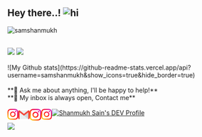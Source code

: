 ## Hey there..! <img src="https://user-images.githubusercontent.com/1303154/88677602-1635ba80-d120-11ea-84d8-d263ba5fc3c0.gif" width="34px" alt="hi">

<p align="left"> <img src=https://komarev.com/ghpvc/?username=samshanmukh alt=samshanmukh> </p>



<!--
**samshanmukh/samshanmukh** is a ✨ _special_ ✨ repository because its `README.md` (this file) appears on your GitHub profile.

Here are some ideas to get you started:

- 🔭 I’m currently working on ...
- 🌱 I’m currently learning ...
- 👯 I’m looking to collaborate on ...
- 🤔 I’m looking for help with ...
- 💬 Ask me about ...
- 📫 How to reach me: ...
- 😄 Pronouns: ...
- ⚡ Fun fact: ...
-->

<br>
<code><a href="https://flutter.dev/" target="_blank"><img height="50" src="https://www.vectorlogo.zone/logos/flutterio/flutterio-ar21.svg"></a></code>
<code><a href="https://aws.amazon.com/" target="_blank"><img height="50" src="https://www.vectorlogo.zone/logos/amazon_aws/amazon_aws-ar21.svg"></a></code>
<br>
<br>
![My Github stats](https://github-readme-stats.vercel.app/api?username=samshanmukh&show_icons=true&hide_border=true)
<br>
<br>
**💬 Ask me about anything, I'll be happy to help!** <br>
**💬 My inbox is always open, Contact me**
<br>
<br> 
  <a href="https://in.linkedin.com/in/samshanmukh" target="_blank">
   <img align="left" alt="Shanmukh Sain | Linkedin" width="24px" src="https://github.com/samshanmukh/samshanmukh/blob/master/Linkedin.svg" />
  </a>
  <a href="mailto:shanmukhsain@gmail.com" target="_blank">
    <img align="left" alt="Shanmukh Sain | Gmail" width="26px" src="https://github.com/samshanmukh/samshanmukh/blob/master/Gmail.svg" />
  </a>
  <a href="https://twitter.com/samshanmukh" target="_blank">
    <img align="left" alt="Shanmukh Sain | Twitter" width="26px" src="https://github.com/samshanmukh/samshanmukh/blob/master/Twitter.svg" />
  </a>
  <a href="https://www.instagram.com/samshanmukh/" target="_blank">
    <img align="left" alt="Shanmukh Sain | Instagram" width="24px" src="https://github.com/samshanmukh/samshanmukh/blob/master/Instagram.svg"  />
  </a>
  <a href="https://dev.to/samshanmukh" target="_blank">
  <img src="https://d2fltix0v2e0sb.cloudfront.net/dev-badge.svg" alt="Shanmukh Sain's DEV Profile" height="30" width="30">
</a>

![](https://visitor-badge.glitch.me/badge?page_id=samshanmukh.samshanmukh)
